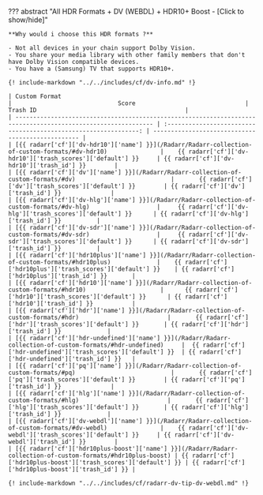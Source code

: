 ??? abstract "All HDR Formats + DV (WEBDL) + HDR10+ Boost - [Click to show/hide]"

    **Why would i choose this HDR formats ?**

    - Not all devices in your chain support Dolby Vision.
    - You share your media library with other family members that don't have Dolby Vision compatible devices.
    - You have a (Samsung) TV that supports HDR10+.

    {! include-markdown "../../includes/cf/dv-info.md" !}

    | Custom Format                                                                                                 |                              Score                               | Trash ID                                          |
    | ------------------------------------------------------------------------------------------------------------- | :--------------------------------------------------------------: | ------------------------------------------------- |
    | [{{ radarr['cf']['dv-hdr10']['name'] }}](/Radarr/Radarr-collection-of-custom-formats/#dv-hdr10)               |    {{ radarr['cf']['dv-hdr10']['trash_scores']['default'] }}     | {{ radarr['cf']['dv-hdr10']['trash_id'] }}        |
    | [{{ radarr['cf']['dv']['name'] }}](/Radarr/Radarr-collection-of-custom-formats/#dv)                           |       {{ radarr['cf']['dv']['trash_scores']['default'] }}        | {{ radarr['cf']['dv']['trash_id'] }}              |
    | [{{ radarr['cf']['dv-hlg']['name'] }}](/Radarr/Radarr-collection-of-custom-formats/#dv-hlg)                   |     {{ radarr['cf']['dv-hlg']['trash_scores']['default'] }}      | {{ radarr['cf']['dv-hlg']['trash_id'] }}          |
    | [{{ radarr['cf']['dv-sdr']['name'] }}](/Radarr/Radarr-collection-of-custom-formats/#dv-sdr)                   |     {{ radarr['cf']['dv-sdr']['trash_scores']['default'] }}      | {{ radarr['cf']['dv-sdr']['trash_id'] }}          |
    | [{{ radarr['cf']['hdr10plus']['name'] }}](/Radarr/Radarr-collection-of-custom-formats/#hdr10plus)             |    {{ radarr['cf']['hdr10plus']['trash_scores']['default'] }}    | {{ radarr['cf']['hdr10plus']['trash_id'] }}       |
    | [{{ radarr['cf']['hdr10']['name'] }}](/Radarr/Radarr-collection-of-custom-formats/#hdr10)                     |      {{ radarr['cf']['hdr10']['trash_scores']['default'] }}      | {{ radarr['cf']['hdr10']['trash_id'] }}           |
    | [{{ radarr['cf']['hdr']['name'] }}](/Radarr/Radarr-collection-of-custom-formats/#hdr)                         |       {{ radarr['cf']['hdr']['trash_scores']['default'] }}       | {{ radarr['cf']['hdr']['trash_id'] }}             |
    | [{{ radarr['cf']['hdr-undefined']['name'] }}](/Radarr/Radarr-collection-of-custom-formats/#hdr-undefined)     |  {{ radarr['cf']['hdr-undefined']['trash_scores']['default'] }}  | {{ radarr['cf']['hdr-undefined']['trash_id'] }}   |
    | [{{ radarr['cf']['pq']['name'] }}](/Radarr/Radarr-collection-of-custom-formats/#pq)                           |       {{ radarr['cf']['pq']['trash_scores']['default'] }}        | {{ radarr['cf']['pq']['trash_id'] }}              |
    | [{{ radarr['cf']['hlg']['name'] }}](/Radarr/Radarr-collection-of-custom-formats/#hlg)                         |       {{ radarr['cf']['hlg']['trash_scores']['default'] }}       | {{ radarr['cf']['hlg']['trash_id'] }}             |
    | [{{ radarr['cf']['dv-webdl']['name'] }}](/Radarr/Radarr-collection-of-custom-formats/#dv-webdl)               |    {{ radarr['cf']['dv-webdl']['trash_scores']['default'] }}     | {{ radarr['cf']['dv-webdl']['trash_id'] }}        |
    | [{{ radarr['cf']['hdr10plus-boost']['name'] }}](/Radarr/Radarr-collection-of-custom-formats/#hdr10plus-boost) | {{ radarr['cf']['hdr10plus-boost']['trash_scores']['default'] }} | {{ radarr['cf']['hdr10plus-boost']['trash_id'] }} |

    {! include-markdown "../../includes/cf/radarr-dv-tip-dv-webdl.md" !}
